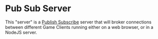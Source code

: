 # Pub Sub Server

This "server" is a [Publish Subscribe](https://en.wikipedia.org/wiki/Publish%E2%80%93subscribe_pattern) server that will broker connections between different Game Clients running either on a web browser, or in a NodeJS server.

